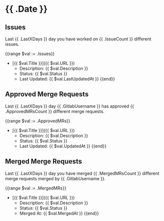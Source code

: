 # {{ .Date }}

## Issues
Last {{ .LastXDays }} day you have worked on {{ .IssueCount }} different issues.

{{range $val := .Issues}}
- [{{ $val.Title }}]({{ $val.URL }})
  - Description: {{ $val.Description }}
  - Status: {{ $val.Status }}
  - Last Updated: {{ $val.LastUpdatedAt }}
{{end}}

## Approved Merge Requests
Last {{ .LastXDays }} day {{ .GitlabUsername }} has approved {{ .ApprovedMRsCount }} different merge requests.

{{range $val := .ApprovedMRs}}
- [{{ $val.Title }}]({{ $val.URL }})
  - Description: {{ $val.Description }}
  - Status: {{ $val.Status }}
  - Last Updated: {{ $val.UpdatedAt }}
{{end}}

## Merged Merge Requests
Last {{ .LastXDays }} day you have merged {{ .MergedMRsCount }} different merge requests merged by {{ .GitlabUsername }}.

{{range $val := .MergedMRs}}
- [{{ $val.Title }}]({{ $val.URL }})
  - Description: {{ $val.Description }}
  - Status: {{ $val.Status }}
  - Merged At: {{ $val.MergedAt }}
{{end}}